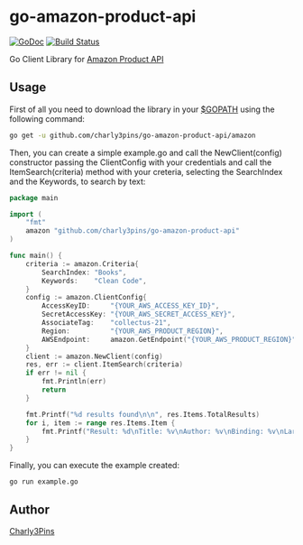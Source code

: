 # go-amazon-product-api
[![GoDoc](https://godoc.org/github.com/charly3pins/go-amazon-product-api?status.svg)](https://godoc.org/github.com/charly3pins/go-amazon-product-api)
[![Build Status](https://travis-ci.org/charly3pins/go-amazon-product-api.svg?branch=master)](https://travis-ci.org/charly3pins/go-amazon-product-api)

Go Client Library for [Amazon Product API](https://affiliate-program.amazon.com/gp/advertising/api/detail/main.html)

## Usage
First of all you need to download the library in your [$GOPATH](https://golang.org/doc/code.html#GOPATH) using the following command:
```sh
go get -u github.com/charly3pins/go-amazon-product-api/amazon
```
Then, you can create a simple example.go and call the NewClient(config) constructor passing the ClientConfig with your credentials and call the ItemSearch(criteria) method with your creteria, selecting the SearchIndex and the Keywords, to search by text:
```go
package main

import (
	"fmt"
	amazon "github.com/charly3pins/go-amazon-product-api"
)

func main() {
	criteria := amazon.Criteria{
		SearchIndex: "Books",
		Keywords:    "Clean Code",
	}
	config := amazon.ClientConfig{
		AccessKeyID:     "{YOUR_AWS_ACCESS_KEY_ID}",
		SecretAccessKey: "{YOUR_AWS_SECRET_ACCESS_KEY}",
		AssociateTag:    "collectus-21",
		Region:          "{YOUR_AWS_PRODUCT_REGION}",
		AWSEndpoint:     amazon.GetEndpoint("{YOUR_AWS_PRODUCT_REGION}"),
	}
	client := amazon.NewClient(config)
	res, err := client.ItemSearch(criteria)
	if err != nil {
		fmt.Println(err)
		return
	}

	fmt.Printf("%d results found\n\n", res.Items.TotalResults)
	for i, item := range res.Items.Item {
		fmt.Printf("Result: %d\nTitle: %v\nAuthor: %v\nBinding: %v\nLargeImage: %v\nURL: %v\n\n", i, item.ItemAttributes.Title, item.ItemAttributes.Author, item.ItemAttributes.Binding, item.ImageSets.ImageSet[0].LargeImage, item.DetailPageURL)
	}
}
```

Finally, you can execute the example created:
```
go run example.go
```

## Author
[Charly3Pins](http://github.com/charly3pins)
